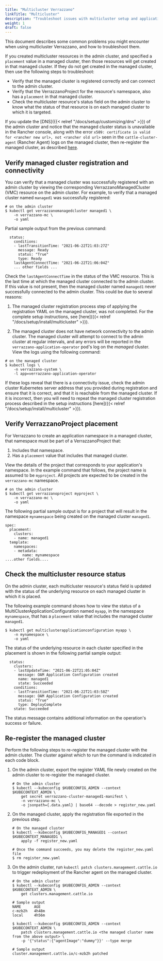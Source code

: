```yaml
---
title: "Multicluster Verrazzano"
linkTitle: "Multicluster"
description: "Troubleshoot issues with multicluster setup and applications"
weight: 1
draft: false
---
```


This document describes some common problems you might encounter when using multicluster Verrazzano, and how to troubleshoot them.

If you created multicluster resources in the admin cluster, and specified a `placement` value in a managed cluster,
then those resources will get created in that managed cluster. If they do not get created in the managed cluster, then
use the following steps to troubleshoot:
- Verify that the managed cluster is registered correctly and can connect to the admin cluster.
- Verify that the VerrazzanoProject for the resource's namespace, also has a `placement` in that managed cluster.
- Check the multicluster resource's status field on the admin cluster to know what the status of that resource is
  on each managed cluster to which it is targeted.

If you update the [DNS]({{< relref "/docs/setup/customizing/dns" >}}) of the admin cluster and notice that the
managed cluster status is unavailable in the Rancher console, along with the error `x509: certificate is valid for
<rancher new url>, not <rancher old url>` seen in the `cattle-cluster-agent` (Rancher Agent) logs on the
managed cluster, then re-register the managed cluster, as described [here](#re-register-the-managed-cluster).

## Verify managed cluster registration and connectivity
You can verify that a managed cluster was successfully registered with an admin cluster by viewing the
corresponding VerrazzanoManagedCluster (VMC) resource on the admin cluster. For example, to verify that a managed cluster
named `managed1` was successfully registered:
```
# on the admin cluster
$ kubectl get verrazzanomanagedcluster managed1 \
    -n verrazzano-mc \
    -o yaml
```

Partial sample output from the previous command:
```
  status:
    conditions:
    - lastTransitionTime: "2021-06-22T21:03:27Z"
      message: Ready
      status: "True"
      type: Ready
    lastAgentConnectTime: "2021-06-22T21:06:04Z"
    ... other fields ...
```

Check the `lastAgentConnectTime` in the status of the VMC resource. This is the last time at which the
managed cluster connected to the admin cluster. If this value is not present, then the managed cluster named `managed1`
never successfully connected to the admin cluster. This could be due to several reasons:

1. The managed cluster registration process step of applying the registration YAML on the managed cluster,
was not completed. For the complete setup instructions, see [here]({{< relref "/docs/setup/install/multicluster" >}}).

1. The managed cluster does not have network connectivity to the admin cluster. The managed cluster will attempt to
connect to the admin cluster at regular intervals, and any errors will be reported in the
`verrazzano-application-operator` pod's log on the _managed_ cluster. View the logs using the following command:

```
# on the managed cluster
$ kubectl logs \
    -n verrazzano-system \
    -l app=verrazzano-application-operator
```
If these logs reveal that there is a connectivity issue, check the admin cluster Kubernetes server address that
you provided during registration and ensure that it is correct, and that it is reachable from the managed cluster. If it
is incorrect, then you will need to repeat the managed cluster registration process described in the setup instructions
[here]({{< relref "/docs/setup/install/multicluster" >}}).

## Verify VerrazzanoProject placement
For Verrazzano to create an application namespace in a managed cluster, that namespace must be part of a VerrazzanoProject
that:

1. Includes that namespace.
1. Has a `placement` value that includes that managed cluster.

View the details of the project that corresponds to your application's namespace. In the example command that follows, the
project name is assumed to be `myproject`. All projects are expected to be created in the `verrazzano-mc` namespace.

```
# on the admin cluster
$ kubectl get verrazzanoproject myproject \
    -n verrazzano-mc \
    -o yaml
```

The following partial sample output is for a project that will result in the namespace `mynamespace` being created on the managed
cluster `managed1`.

```
spec:
  placement:
    clusters:
    - name: managed1
  template:
    namespaces:
    - metadata:
        name: mynamespace
....other fields....
```

## Check the multicluster resource status
On the admin cluster, each multicluster resource's status field is updated with the status of the underlying resource
on each managed cluster in which it is placed.

The following example command shows how to view the status of a MultiClusterApplicationConfiguration named `myapp`, in
the namespace `mynamespace`, that has a `placement` value that includes the managed cluster `managed1`.
```
$ kubectl get multiclusterapplicationconfiguration myapp \
    -n mynamespace \
    -o yaml
```

The status of the underlying resource in each cluster specified in the placement is shown in the following partial sample
output:

```
  status:
    clusters:
    - lastUpdateTime: "2021-06-22T21:05:04Z"
      message: OAM Application Configuration created
      name: managed1
      state: Succeeded
    conditions:
    - lastTransitionTime: "2021-06-22T21:03:58Z"
      message: OAM Application Configuration created
      status: "True"
      type: DeployComplete
    state: Succeeded
```

The status message contains additional information on the operation's success or failure.

## Re-register the managed cluster
Perform the following steps to re-register the managed cluster with the admin cluster. The cluster against which to run
the command is indicated in each code block.
1. On the admin cluster, export the register YAML file newly created on the admin cluster to re-register the 
   managed cluster.
   ```
   # On the admin cluster
   $ kubectl --kubeconfig $KUBECONFIG_ADMIN --context $KUBECONTEXT_ADMIN \
       get secret verrazzano-cluster-managed1-manifest \
       -n verrazzano-mc \
       -o jsonpath={.data.yaml} | base64 --decode > register_new.yaml
   ```
2. On the managed cluster, apply the registration file exported in the previous step.
   ```
   # On the managed cluster
   $ kubectl --kubeconfig $KUBECONFIG_MANAGED1 --context $KUBECONTEXT_MANAGED1 \
       apply -f register_new.yaml

   # Once the command succeeds, you may delete the register_new.yaml file
   $ rm register_new.yaml
   ```
3. On the admin cluster, run `kubectl patch clusters.management.cattle.io` to trigger redeployment of the Rancher agent
   on the managed cluster.
   ```
   # On the admin cluster
   $ kubectl --kubeconfig $KUBECONFIG_ADMIN --context $KUBECONTEXT_ADMIN \
       get clusters.management.cattle.io

   # Sample output
   NAME      AGE
   c-mzb2h   4h48m
   local     4h56m
 
   $ kubectl --kubeconfig $KUBECONFIG_ADMIN --context $KUBECONTEXT_ADMIN \ 
       patch clusters.management.cattle.io <the managed cluster name from the above output> \
       -p '{"status":{"agentImage":"dummy"}}' --type merge

   # Sample output
   cluster.management.cattle.io/c-mzb2h patched
   ```